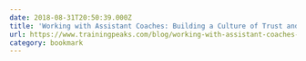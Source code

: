 ```yaml
---
date: 2018-08-31T20:50:39.000Z
title: 'Working with Assistant Coaches: Building a Culture of Trust and Success'
url: https://www.trainingpeaks.com/blog/working-with-assistant-coaches-building-a-culture-of-trust-and-success/
category: bookmark
---
```

